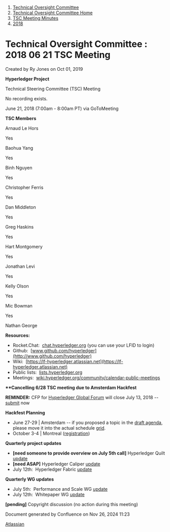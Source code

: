 1. [Technical Oversight Committee](index.html)
2. [Technical Oversight Committee Home](Technical-Oversight-Committee-Home_21430274.html)
3. [TSC Meeting Minutes](TSC-Meeting-Minutes_21448544.html)
4. [2018](2018_21448716.html)

# Technical Oversight Committee : 2018 06 21 TSC Meeting

Created by Ry Jones on Oct 01, 2019

**Hyperledger Project**

Technical Steering Committee (TSC) Meeting

No recording exists. 

June 21, 2018 (7:00am - 8:00am PT) via GoToMeeting

**TSC Members**

Arnaud Le Hors

Yes

Baohua Yang

Yes

Binh Nguyen

Yes

Christopher Ferris

Yes

Dan Middleton

Yes

Greg Haskins

Yes

Hart Montgomery

Yes

Jonathan Levi

Yes

Kelly Olson

Yes

Mic Bowman

Yes

Nathan George

**Resources:**

- Rocket.Chat:  [chat.hyperledger.org](http://chat.hyperledger.org/) (you can use your LFID to login)
- Github:  [www.github.com/hyperledger](http://www.github.com/hyperledger)
- Wiki:  [https://lf-hyperledger.atlassian.net](https://lf-hyperledger.atlassian.net)
- Public lists:  [lists.hyperledger.org](http://lists.hyperledger.org)
- Meetings:  [wiki.hyperledger.org/community/calendar-public-meetings](http://wiki.hyperledger.org/community/calendar-public-meetings)

**\*\*Cancelling 6/28 TSC meeting due to Amsterdam Hackfest**

**REMINDER:** CFP for [Hyperledger Global Forum](https://events.linuxfoundation.org/events/hyperledger-global-forum-2018/) will close July 13, 2018 -- [submit](https://events.linuxfoundation.org/events/hyperledger-global-forum-2018/program/cfp/) now

**Hackfest Planning**

- June 27-29 | Amsterdam -- if you proposed a topic in the [draft agenda](https://docs.google.com/document/d/1hDlWTKSBmXM6UQW5s9qRjFwO_eZv0LU8nppHqMwoIxM/edit#heading=h.jzptyixi9wpd), please move it into the actual schedule [grid](https://docs.google.com/document/d/1hDlWTKSBmXM6UQW5s9qRjFwO_eZv0LU8nppHqMwoIxM/edit#heading=h.5zu02wb18y1b).
- October 3-4 | Montreal ([registration](https://www.regonline.com/hyperledgerhackfestoctober2018copy))

**Quarterly project updates**

- **\[need someone to provide overview on July 5th call]** Hyperledger Quilt [update](https://lf-hyperledger.atlassian.netgroups/tsc/project-updates/quilt-2018-jun)
- **\[need ASAP]** Hyperledger Caliper [update](https://lf-hyperledger.atlassian.netgroups/tsc/project-updates/caliper-2018-jun)
- July 12th:  Hyperledger Fabric [update](https://lf-hyperledger.atlassian.netgroups/tsc/project-updates/fabric-2018-jul)

**Quarterly WG updates**

- July 5th:  Performance and Scale WG [update](https://lf-hyperledger.atlassian.netgroups/tsc/wg-updates/pswg-2018-jun)
- July 12th:  Whitepaper WG [update](https://lf-hyperledger.atlassian.netgroups/tsc/wg-updates/whitepaper-wg-2018-jul)

**\[pending]** Copyright discussion (no action during this meeting)

Document generated by Confluence on Nov 26, 2024 11:23

[Atlassian](http://www.atlassian.com/)
